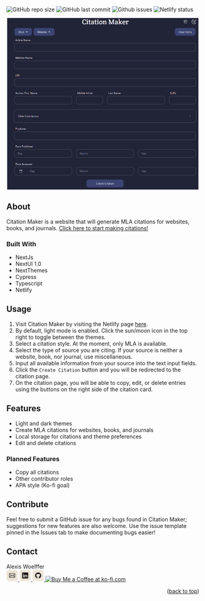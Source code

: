 <a id="readme-top"></a>
![GitHub repo size](https://img.shields.io/github/repo-size/awoelf/citation-maker)
![GitHub last commit](https://img.shields.io/github/last-commit/awoelf/citation-maker)
![Github issues](https://img.shields.io/github/issues/awoelf/citation-maker)
![Netlify status](https://img.shields.io/netlify/fa6e8e2c-c2fb-4dce-8df3-d55293f22257)

<div align='center'>
  <a href='https://citation-maker.netlify.app/'>
    <img src='./images/citation-maker.gif' width='500' style='margin:auto'/>
  </a> 
</div>

## About

Citation Maker is a website that will generate MLA citations for websites, books, and journals. [Click here to start making citations!](https://citation-maker.netlify.app/)

### Built With

- NextJs
- NextUI 1.0
- NextThemes
- Cypress
- Typescript
- Netlify

## Usage

1. Visit Citation Maker by visiting the Netlify page [here](https://citation-maker.netlify.app/).
2. By default, light mode is enabled. Click the sun/moon icon in the top right to toggle between the themes.
3. Select a citation style. At the moment, only MLA is available.
4. Select the type of source you are citing. If your source is neither a website, book, nor journal, use miscellaneous.
5. Input all available information from your source into the text input fields.
6. Click the `Create Citation` button and you will be redirected to the citation page.
7. On the citation page, you will be able to copy, edit, or delete entries using the buttons on the right side of the citation card.

## Features

- Light and dark themes
- Create MLA citations for websites, books, and journals
- Local storage for citations and theme preferences
- Edit and delete citations

### Planned Features

- Copy all citations
- Other contributor roles
- APA style (Ko-fi goal)

## Contribute

Feel free to submit a GitHub issue for any bugs found in Citation Maker; suggestions for new features are also welcome. Use the issue template pinned in the Issues tab to make documenting bugs easier!

## Contact

Alexis Woelffer
<br>
<a href='mailto:awoelf@outlook.com'>
<img src='./images/email.svg' width='30'/>
</a>
<a href='https://linkedin.com/in/alexis-w-dev'>
<img src='./images/linkedin.svg' width='30'/>
</a>
<a href='https://github.com/awoelf'>
<img src='./images/github.svg' width='30'/>
</a>
<a href='https://ko-fi.com/P5P5MUGSA' target='_blank'><img height='36' style='border:0px;height:30px;' src='https://storage.ko-fi.com/cdn/kofi2.png?v=3' border='0' alt='Buy Me a Coffee at ko-fi.com' /></a>

<p align="right">(<a href="#readme-top">back to top</a>)</p>
